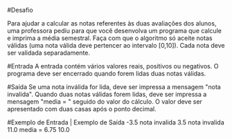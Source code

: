 #Desafio

Para ajudar a calcular as notas referentes às duas avaliações dos alunos, uma professora pediu para que você desenvolva um programa que calcule e imprima a média semestral. Faça com que o algoritmo só aceite notas válidas (uma nota válida deve pertencer ao intervalo [0,10]). Cada nota deve ser validada separadamente.

#Entrada
A entrada contém vários valores reais, positivos ou negativos. O programa deve ser encerrado quando forem lidas duas notas válidas.

#Saída
Se uma nota inválida  for lida, deve ser impressa a mensagem "nota invalida".
Quando duas notas válidas forem lidas, deve ser impressa a mensagem "media = " seguido do valor do cálculo. O valor deve ser apresentado com duas casas após o ponto decimal.


#Exemplo de Entrada | Exemplo de Saída
-3.5                       nota invalida
3.5                        nota invalida
11.0                       media = 6.75
10.0

